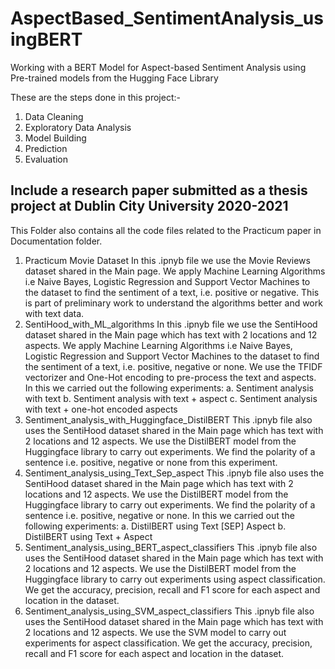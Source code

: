 # AspectBased_SentimentAnalysis_usingBERT
Working with a BERT Model for Aspect-based Sentiment Analysis using Pre-trained models from the Hugging Face Library 

These are the steps done in this project:-
1. Data Cleaning 
2. Exploratory Data Analysis
3. Model Building
4. Prediction 
5. Evaluation

## Include a research paper submitted as a thesis project at Dublin City University 2020-2021

This Folder also contains all the code files related to the Practicum paper in Documentation folder.
1. Practicum Movie Dataset
In this .ipnyb file we use the Movie Reviews dataset shared in the Main page. We apply Machine Learning Algorithms i.e Naive Bayes, Logistic Regression and Support Vector Machines to the dataset to find the sentiment of a text, i.e. positive or negative.
This is part of preliminary work to understand the algorithms better and work with text data.
2. SentiHood_with_ML_algorithms
In this .ipnyb file we use the SentiHood dataset shared in the Main page which has text with 2 locations and 12 aspects. We apply Machine Learning Algorithms i.e Naive Bayes, Logistic Regression and Support Vector Machines to the dataset to find the sentiment of a text, i.e. positive, negative or none.
We use the TFIDF vectorizer and One-Hot encoding to pre-process the text and aspects.
In this we carried out the following experiments:
a. Sentiment analysis with text
b. Sentiment analysis with text + aspect
c. Sentiment analysis with text + one-hot encoded aspects
3. Sentiment_analysis_with_Huggingface_DistilBERT
This .ipnyb file also uses the SentiHood dataset shared in the Main page which has text with 2 locations and 12 aspects. We use the DistilBERT model from the Huggingface library to carry out experiments.
We find the polarity of a sentence i.e. positive, negative or none from this experiment.
4. Sentiment_analysis_using_Text_Sep_aspect
This .ipnyb file also uses the SentiHood dataset shared in the Main page which has text with 2 locations and 12 aspects. We use the DistilBERT model from the Huggingface library to carry out experiments.
We find the polarity of a sentence i.e. positive, negative or none.
In this we carried out the following experiments:
a. DistilBERT using Text [SEP] Aspect
b. DistilBERT using Text + Aspect
5. Sentiment_analysis_using_BERT_aspect_classifiers
This .ipnyb file also uses the SentiHood dataset shared in the Main page which has text with 2 locations and 12 aspects. We use the DistilBERT model from the Huggingface library to carry out experiments using aspect classification.
We get the accuracy, precision, recall and F1 score for each aspect and location in the dataset.
6. Sentiment_analysis_using_SVM_aspect_classifiers
This .ipnyb file also uses the SentiHood dataset shared in the Main page which has text with 2 locations and 12 aspects. We use the SVM model to carry out experiments for aspect classification.
We get the accuracy, precision, recall and F1 score for each aspect and location in the dataset.

